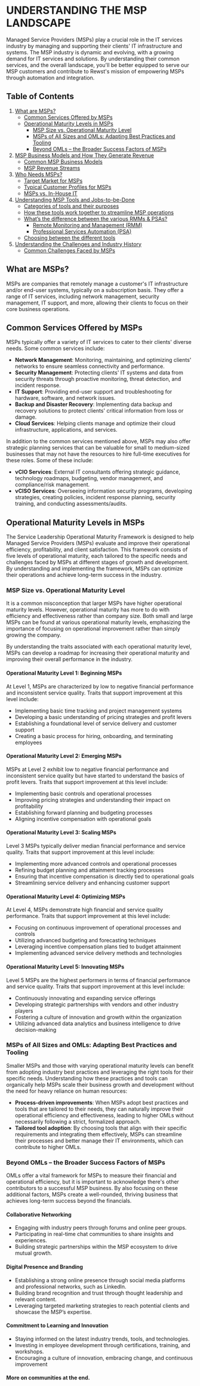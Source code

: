 # UNDERSTANDING THE MSP LANDSCAPE

Managed Service Providers (MSPs) play a crucial role in the IT services industry by managing and supporting their clients' IT infrastructure and systems. The MSP industry is dynamic and evolving, with a growing demand for IT services and solutions. By understanding their common services, and the overall landscape, you'll be better equipped to serve our MSP customers and contribute to Rewst's mission of empowering MSPs through automation and integration.

## Table of Contents
1. [What are MSPs?](#what-are-msps)
   - [Common Services Offered by MSPs](#common-services-offered-by-msps)
   - [Operational Maturity Levels in MSPs](#operational-maturity-levels-in-msps)
     - [MSP Size vs. Operational Maturity Level](#msp-size-vs-operational-maturity-level)
     - [MSPs of All Sizes and OMLs: Adapting Best Practices and Tooling](#msps-of-all-sizes-and-omls-adapting-best-practices-and-tooling)
     - [Beyond OMLs – the Broader Success Factors of MSPs](#beyond-omls-the-broader-success-factors-of-msps)
2. [MSP Business Models and How They Generate Revenue](#msp-business-models-and-how-they-generate-revenue)
   - [Common MSP Business Models](#common-msp-business-models)
   - [MSP Revenue Streams](#msp-revenue-streams)
3. [Who Needs MSPs?](#who-needs-msps)
   - [Target Market for MSPs](#target-market-for-msps)
   - [Typical Customer Profiles for MSPs](#typical-customer-profiles-for-msps)
   - [MSPs vs. In-House IT](#msps-vs-in-house-it)
4. [Understanding MSP Tools and Jobs-to-be-Done](#understanding-msp-tools-and-jobs-to-be-done)
   - [Categories of tools and their purposes](#categories-of-tools-and-their-purposes)
   - [How these tools work together to streamline MSP operations](#how-these-tools-work-together-to-streamline-msp-operations)
   - [What’s the difference between the various RMMs & PSAs?](#whats-the-difference-between-the-various-rmms-and-psas)
     - [Remote Monitoring and Management (RMM)](#remote-monitoring-and-management-rmm)
     - [Professional Services Automation (PSA)](#professional-services-automation-psa)
   - [Choosing between the different tools](#choosing-between-the-different-tools)
5. [Understanding the Challenges and Industry History](#understanding-the-challenges-and-industry-history)
   - [Common Challenges Faced by MSPs](#common-challenges-faced-by-msps)

## What are MSPs?

MSPs are companies that remotely manage a customer's IT infrastructure and/or end-user systems, typically on a subscription basis. They offer a range of IT services, including network management, security management, IT support, and more, allowing their clients to focus on their core business operations.

## Common Services Offered by MSPs

MSPs typically offer a variety of IT services to cater to their clients' diverse needs. Some common services include:

- **Network Management**: Monitoring, maintaining, and optimizing clients' networks to ensure seamless connectivity and performance.
- **Security Management**: Protecting clients' IT systems and data from security threats through proactive monitoring, threat detection, and incident response.
- **IT Support**: Providing end-user support and troubleshooting for hardware, software, and network issues.
- **Backup and Disaster Recovery**: Implementing data backup and recovery solutions to protect clients' critical information from loss or damage.
- **Cloud Services**: Helping clients manage and optimize their cloud infrastructure, applications, and services.

In addition to the common services mentioned above, MSPs may also offer strategic planning services that can be valuable for small to medium-sized businesses that may not have the resources to hire full-time executives for these roles. Some of these include:

- **vCIO Services**: External IT consultants offering strategic guidance, technology roadmaps, budgeting, vendor management, and compliance/risk management.
- **vCISO Services**: Overseeing information security programs, developing strategies, creating policies, incident response planning, security training, and conducting assessments/audits.

## Operational Maturity Levels in MSPs

The Service Leadership Operational Maturity Framework is designed to help Managed Service Providers (MSPs) evaluate and improve their operational efficiency, profitability, and client satisfaction. This framework consists of five levels of operational maturity, each tailored to the specific needs and challenges faced by MSPs at different stages of growth and development. By understanding and implementing the framework, MSPs can optimize their operations and achieve long-term success in the industry.

### MSP Size vs. Operational Maturity Level

It is a common misconception that larger MSPs have higher operational maturity levels. However, operational maturity has more to do with efficiency and effectiveness rather than company size. Both small and large MSPs can be found at various operational maturity levels, emphasizing the importance of focusing on operational improvement rather than simply growing the company.

By understanding the traits associated with each operational maturity level, MSPs can develop a roadmap for increasing their operational maturity and improving their overall performance in the industry.

#### Operational Maturity Level 1: Beginning MSPs

At Level 1, MSPs are characterized by low to negative financial performance and inconsistent service quality. Traits that support improvement at this level include:

- Implementing basic time tracking and project management systems
- Developing a basic understanding of pricing strategies and profit levers
- Establishing a foundational level of service delivery and customer support
- Creating a basic process for hiring, onboarding, and terminating employees

#### Operational Maturity Level 2: Emerging MSPs

MSPs at Level 2 exhibit low to negative financial performance and inconsistent service quality but have started to understand the basics of profit levers. Traits that support improvement at this level include:

- Implementing basic controls and operational processes
- Improving pricing strategies and understanding their impact on profitability
- Establishing forward planning and budgeting processes
- Aligning incentive compensation with operational goals

#### Operational Maturity Level 3: Scaling MSPs

Level 3 MSPs typically deliver median financial performance and service quality. Traits that support improvement at this level include:

- Implementing more advanced controls and operational processes
- Refining budget planning and attainment tracking processes
- Ensuring that incentive compensation is directly tied to operational goals
- Streamlining service delivery and enhancing customer support

#### Operational Maturity Level 4: Optimizing MSPs

At Level 4, MSPs demonstrate high financial and service quality performance. Traits that support improvement at this level include:

- Focusing on continuous improvement of operational processes and controls
- Utilizing advanced budgeting and forecasting techniques
- Leveraging incentive compensation plans tied to budget attainment
- Implementing advanced service delivery methods and technologies

#### Operational Maturity Level 5: Innovating MSPs

Level 5 MSPs are the highest performers in terms of financial performance and service quality. Traits that support improvement at this level include:

- Continuously innovating and expanding service offerings
- Developing strategic partnerships with vendors and other industry players
- Fostering a culture of innovation and growth within the organization
- Utilizing advanced data analytics and business intelligence to drive decision-making

### MSPs of All Sizes and OMLs: Adapting Best Practices and Tooling

Smaller MSPs and those with varying operational maturity levels can benefit from adopting industry best practices and leveraging the right tools for their specific needs. Understanding how these practices and tools can organically help MSPs scale their business growth and development without the need for heavy reliance on human resources:

- **Process-driven improvements**: When MSPs adopt best practices and tools that are tailored to their needs, they can naturally improve their operational efficiency and effectiveness, leading to higher OMLs without necessarily following a strict, formalized approach.
- **Tailored tool adoption**: By choosing tools that align with their specific requirements and integrating them effectively, MSPs can streamline their processes and better manage their IT environments, which can contribute to higher OMLs.

### Beyond OMLs – the Broader Success Factors of MSPs

OMLs offer a vital framework for MSPs to measure their financial and operational efficiency, but it is important to acknowledge there's other contributors to a successful MSP business. By also focusing on these additional factors, MSPs create a well-rounded, thriving business that achieves long-term success beyond the financials.

#### Collaborative Networking

- Engaging with industry peers through forums and online peer groups.
- Participating in real-time chat communities to share insights and experiences.
- Building strategic partnerships within the MSP ecosystem to drive mutual growth.

#### Digital Presence and Branding

- Establishing a strong online presence through social media platforms and professional networks, such as LinkedIn.
- Building brand recognition and trust through thought leadership and relevant content.
- Leveraging targeted marketing strategies to reach potential clients and showcase the MSP’s expertise.

#### Commitment to Learning and Innovation

- Staying informed on the latest industry trends, tools, and technologies.
- Investing in employee development through certifications, training, and workshops.
- Encouraging a culture of innovation, embracing change, and continuous improvement

#### More on communities at the end.
